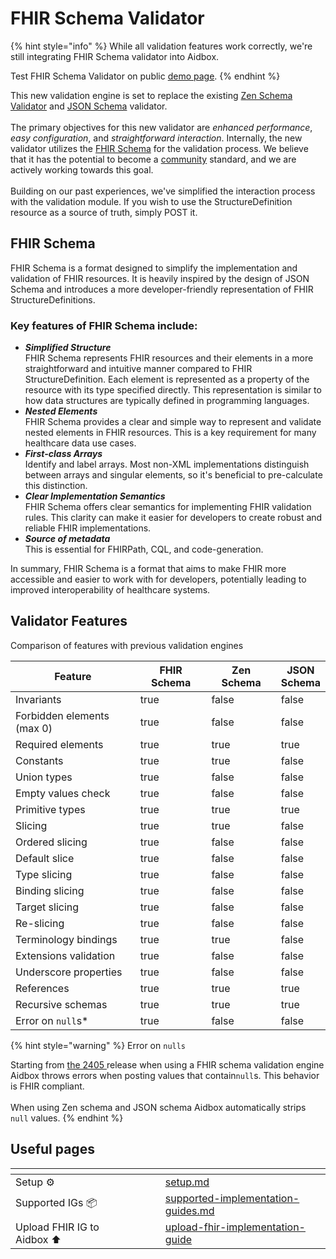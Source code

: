 # FHIR Schema Validator

{% hint style="info" %}
While all validation features work correctly, we're still integrating FHIR Schema validator into Aidbox.&#x20;

Test FHIR Schema Validator on public [demo page](https://fhir-validator.aidbox.app).
{% endhint %}

This new validation engine is set to replace the existing [Zen Schema Validator](broken-reference) and [JSON Schema](../profiling-with-aidboxprofile.md) validator. \
\
The primary objectives for this new validator are _enhanced performance_, _easy configuration_, and _straightforward interaction_. Internally, the new validator utilizes the [FHIR Schema](https://github.com/fhir-schema/fhir-schema) for the validation process. We believe that it has the potential to become a [community](https://chat.fhir.org/#narrow/stream/391879-FHIR-Schema/topic/early.20draft) standard, and we are actively working towards this goal. \
\
Building on our past experiences, we've simplified the interaction process with the validation module. If you wish to use the StructureDefinition resource as a source of truth, simply POST it.

## FHIR Schema

FHIR Schema is a format designed to simplify the implementation and validation of FHIR resources. It is heavily inspired by the design of JSON Schema and introduces a more developer-friendly representation of FHIR StructureDefinitions.

### Key features of FHIR Schema include:

* _**Simplified Structure**_\
  FHIR Schema represents FHIR resources and their elements in a more straightforward and intuitive manner compared to FHIR StructureDefinition. Each element is represented as a property of the resource with its type specified directly. This representation is similar to how data structures are typically defined in programming languages.
* _**Nested Elements**_\
  FHIR Schema provides a clear and simple way to represent and validate nested elements in FHIR resources. This is a key requirement for many healthcare data use cases.
* _**First-class Arrays**_\
  Identify and label arrays. Most non-XML implementations distinguish between arrays and singular elements, so it's beneficial to pre-calculate this distinction.
* _**Clear Implementation Semantics**_\
  FHIR Schema offers clear semantics for implementing FHIR validation rules. This clarity can make it easier for developers to create robust and reliable FHIR implementations.
* _**Source of metadata**_\
  This is essential for FHIRPath, CQL, and code-generation.

In summary, FHIR Schema is a format that aims to make FHIR more accessible and easier to work with for developers, potentially leading to improved interoperability of healthcare systems.

## Validator Features

Comparison of features with previous validation engines

<table data-full-width="false"><thead><tr><th width="284">Feature</th><th width="136" data-type="checkbox">FHIR Schema</th><th width="131" data-type="checkbox">Zen Schema</th><th data-type="checkbox">JSON Schema</th></tr></thead><tbody><tr><td>Invariants</td><td>true</td><td>false</td><td>false</td></tr><tr><td>Forbidden elements (max 0)</td><td>true</td><td>false</td><td>false</td></tr><tr><td>Required elements</td><td>true</td><td>true</td><td>true</td></tr><tr><td>Constants</td><td>true</td><td>true</td><td>false</td></tr><tr><td>Union types</td><td>true</td><td>false</td><td>false</td></tr><tr><td>Empty values check</td><td>true</td><td>false</td><td>false</td></tr><tr><td>Primitive types</td><td>true</td><td>true</td><td>true</td></tr><tr><td>Slicing</td><td>true</td><td>true</td><td>false</td></tr><tr><td>Ordered slicing</td><td>true</td><td>false</td><td>false</td></tr><tr><td>Default slice</td><td>true</td><td>false</td><td>false</td></tr><tr><td>Type slicing</td><td>true</td><td>false</td><td>false</td></tr><tr><td>Binding slicing</td><td>true</td><td>false</td><td>false</td></tr><tr><td>Target slicing</td><td>true</td><td>false</td><td>false</td></tr><tr><td>Re-slicing</td><td>true</td><td>false</td><td>false</td></tr><tr><td>Terminology bindings</td><td>true</td><td>true</td><td>false</td></tr><tr><td>Extensions validation</td><td>true</td><td>false</td><td>false</td></tr><tr><td>Underscore properties</td><td>true</td><td>false</td><td>false</td></tr><tr><td>References</td><td>true</td><td>true</td><td>true</td></tr><tr><td>Recursive schemas</td><td>true</td><td>true</td><td>true</td></tr><tr><td>Error on <code>null</code>s*</td><td>true</td><td>false</td><td>false</td></tr></tbody></table>

{% hint style="warning" %}
Error on `nulls`

Starting from [the 2405 ](../../../getting-started/versioning-and-release-notes/release-notes.md#may-2024-stable-2405)release when using a FHIR schema validation engine Aidbox throws errors when posting values that contain`null`s. This behavior is FHIR compliant.  \
\
When using Zen schema and JSON schema Aidbox automatically strips `null` values.
{% endhint %}

## Useful pages

<table data-view="cards"><thead><tr><th></th><th></th><th></th><th data-hidden data-card-cover data-type="files"></th><th data-hidden data-card-target data-type="content-ref"></th></tr></thead><tbody><tr><td>Setup ⚙️</td><td></td><td></td><td></td><td><a href="setup.md">setup.md</a></td></tr><tr><td>Supported IGs 📦</td><td></td><td></td><td></td><td><a href="supported-implementation-guides.md">supported-implementation-guides.md</a></td></tr><tr><td>Upload FHIR IG to Aidbox ⬆️</td><td></td><td></td><td></td><td><a href="upload-fhir-implementation-guide/">upload-fhir-implementation-guide</a></td></tr></tbody></table>

